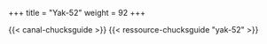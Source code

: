 +++
title = "Yak-52"
weight = 92
+++

<div class="contenu"> <!-- Chuck's guide //-->
{{< canal-chucksguide >}}
{{< ressource-chucksguide "yak-52" >}}
</div>

